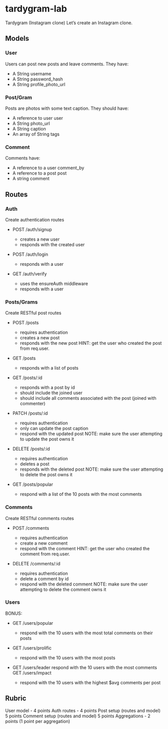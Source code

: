 # tardygram-lab
Tardygram (Instagram clone)
Let’s create an Instagram clone.

## Models
### User
Users can post new posts and leave comments. They have:
- A String username
- A String password_hash 
- A String profile_photo_url

### Post/Gram
Posts are photos with some text caption. They should have:
- A reference to user user
- A String photo_url
- A String caption
- An array of String tags

### Comment
Comments have:
- A reference to a user comment_by
- A reference to a post post
- A string comment

## Routes
### Auth
Create authentication routes
- POST /auth/signup
  - creates a new user
  - responds with the created user

- POST /auth/login
  - responds with a user

- GET /auth/verify
  - uses the ensureAuth middleware
  - responds with a user

### Posts/Grams
Create RESTful post routes

- POST /posts
  - requires authentication
  - creates a new post
  - responds with the new post
HINT: get the user who created the post from req.user.

- GET /posts
  - responds with a list of posts

- GET /posts/:id
  - responds with a post by id
  - should include the joined user
  - should include all comments associated with the post (joined with commenter)

- PATCH /posts/:id
  - requires authentication
  - only can update the post caption
  - respond with the updated post
NOTE: make sure the user attempting to update the post owns it

- DELETE /posts/:id
  - requires authentication
  - deletes a post
  - responds with the deleted post
NOTE: make sure the user attempting to delete the post owns it

- GET /posts/popular
  - respond with a list of the 10 posts with the most comments

### Comments
Create RESTful comments routes

- POST /comments
  - requires authentication
  - create a new comment
  - respond with the comment
HINT: get the user who created the comment from req.user.

- DELETE /comments/:id
  - requires authentication
  - delete a comment by id
  - respond with the deleted comment
NOTE: make sure the user attempting to delete the comment owns it

### Users
BONUS:

- GET /users/popular
  - respond with the 10 users with the most total comments on their posts

- GET /users/prolific
  - respond with the 10 users with the most posts

- GET /users/leader
respond with the 10 users with the most comments
GET /users/impact
  - respond with the 10 users with the highest $avg comments per post

## Rubric
User model - 4 points
Auth routes - 4 points
Post setup (routes and model) 5 points
Comment setup (routes and model) 5 points
Aggregations - 2 points (1 point per aggregation)
